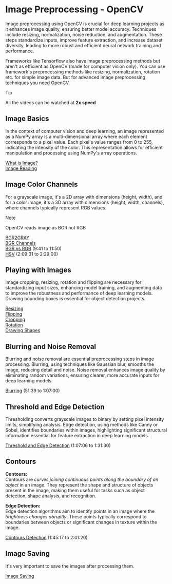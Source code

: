 # Image Preprocessing - OpenCV
Image preprocessing using OpenCV is crucial for deep learning projects as it enhances image quality, ensuring better model accuracy. Techniques include resizing, normalization, noise reduction, and augmentation. These steps standardize inputs, improve feature extraction, and increase dataset diversity, leading to more robust and efficient neural network training and performance.

Frameworks like Tensorflow also have image preprocessing methods but aren't as efficient as OpenCV (made for computer vision only). You can use framework's preprocessing methods like resizing, normalization, rotation etc. for simple image data. But for advanced image preprocessing techniques you need OpenCV.

>[!Tip]
All the videos can be watched at **2x speed**

## Image Basics

In the context of computer vision and deep learning, an image represented as a NumPy array is a multi-dimensional array where each element corresponds to a pixel value. Each pixel's value ranges from 0 to 255, indicating the intensity of the color. This representation allows for efficient manipulation and processing using NumPy's array operations.

[What is Image?](https://youtu.be/oUJs03eZ0S8?si=tyYuoZIt091fhbYp)  
[Image Reading](https://youtu.be/wRtAoZF50Jc?si=m7RWW3Qy7pQxYaed)

## Image Color Channels
 For a grayscale image, it's a 2D array with dimensions (height, width), and for a color image, it's a 3D array with dimensions (height, width, channels), where channels typically represent RGB values.
>[!Note]
>OpenCV reads image as BGR not RGB

[BGR2GRAY](https://youtu.be/AFrZ3JOQ0Qg?si=wcdHgOTnidg7bHYV)  
[BGR Channels](https://youtu.be/wlH9w1eA6PQ?si=AFraoDNEW-3YYJB1)  
[BGR vs RGB](https://youtu.be/kSqxn6zGE0c?si=_ZK8MVWV5SLiJWi1&t=581) (9:41 to 11:50)  
[HSV](https://youtu.be/eDIj5LuIL4A?si=ex0w92Y_b4CC8nbq&t=7771) (2:09:31 to 2:29:00)

## Playing with Images

Image cropping, resizing, rotation and flipping are necessary for standardizing input sizes, enhancing model training, and augmenting data to improve the robustness and performance of deep learning models. Drawing bounding boxes is essential for object detection projects.

[Resizing](https://youtu.be/DPkpI2ezVO4?si=-xlW6J5h0TW8Fnh5)  
[Flipping](https://youtu.be/Y_78ARbpSwo?si=iCVqHqxZdX-3-lCp)  
[Cropping](https://youtu.be/fanEPKLRbPk?si=E4yGRKhyIByJq7ov)  
[Rotation](https://youtu.be/MtHvL1emJSE?si=uzGlA-SX9vedrJfL)  
[Drawing Shapes](https://youtu.be/shfXj_Og7ak?si=Yv7_qiBL7IVulHQl)

## Blurring and Noise Removal

Blurring and noise removal are essential preprocessing steps in image processing. Blurring, using techniques like Gaussian blur, smooths the image, reducing detail and noise. Noise removal enhances image quality by eliminating random variations, ensuring clearer, more accurate inputs for deep learning models.

[Blurring](https://youtu.be/eDIj5LuIL4A?si=uiqeiB6PriZciqRz&t=3099) (51:39 to 1:07:00)

## Threshold and Edge Detection

Thresholding converts grayscale images to binary by setting pixel intensity limits, simplifying analysis. Edge detection, using methods like Canny or Sobel, identifies boundaries within images, highlighting significant structural information essential for feature extraction in deep learning models.

[Threshold and Edge Detection](https://youtu.be/eDIj5LuIL4A?si=RtmvrTYhClNw_6b4&t=4026) (1:07:06 to 1:31:30)

## Contours

**Contours:**  
Contours are *curves joining continuous points along the boundary of an object* in an image. They represent the shape and structure of objects present in the image, making them useful for tasks such as object detection, shape analysis, and recognition.

**Edge Detection:**  
Edge detection algorithms aim to identify points in an image where the *brightness changes abruptly*. These points typically correspond to boundaries between objects or significant changes in texture within the image.

[Contours Detection](https://youtu.be/eDIj5LuIL4A?si=-FRfiF9eB5D0z--_&t=6317) (1:45:17 to 2:01:20)

## Image Saving

It's very important to save the images after processing them.

[Image Saving](https://youtu.be/b_vVNCVDrbw?si=iaix9mp4M9mSzzi6)
